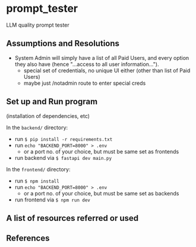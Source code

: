 # prompt_tester

LLM quality prompt tester

## Assumptions and Resolutions

- System Admin will simply have a list of all Paid Users, and every option they also have (hence "...access to all user information...").
  - special set of credentials, no unique UI either (other than list of Paid Users)
  - maybe just /notadmin route to enter special creds

## Set up and Run program

(installation of dependencies, etc)

In the `backend/` directory:

- run `$ pip install -r requirements.txt`
- run `echo "BACKEND_PORT=8000" > .env`
  - or a port no. of your choice, but must be same set as frontends
- run backend via `$ fastapi dev main.py`

In the `frontend/` directory:

- run `$ npm install`
- run `echo "BACKEND_PORT=8000" > .env`
  - or a port no. of your choice, but must be same set as backends
- run frontend via `$ npm run dev`

## A list of resources referred or used

## References
